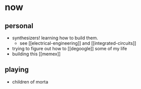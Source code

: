 # now

## personal
* synthesizers! learning how to build them.
  * see [[electrical-engineering]] and [[integrated-circuits]]
* trying to figure out how to [[degoogle]] some of my life
* building this [[memex]]

## playing

* children of morta
